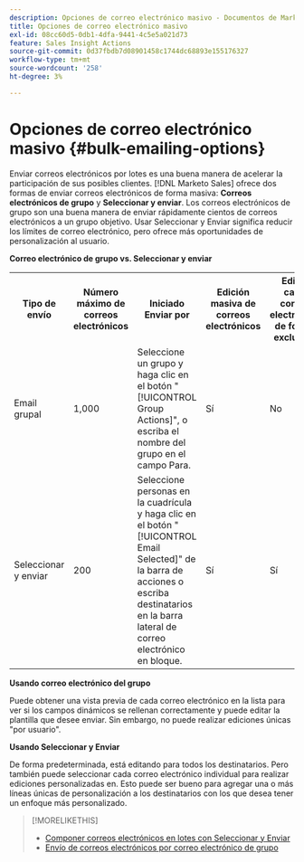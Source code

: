 ```yaml
---
description: Opciones de correo electrónico masivo - Documentos de Marketo - Documentación del producto
title: Opciones de correo electrónico masivo
exl-id: 08cc60d5-0db1-4dfa-9441-4c5e5a021d73
feature: Sales Insight Actions
source-git-commit: 0d37fbdb7d08901458c1744dc68893e155176327
workflow-type: tm+mt
source-wordcount: '258'
ht-degree: 3%

---
```


# Opciones de correo electrónico masivo {#bulk-emailing-options}

Enviar correos electrónicos por lotes es una buena manera de acelerar la participación de sus posibles clientes. [!DNL Marketo Sales] ofrece dos formas de enviar correos electrónicos de forma masiva: **Correos electrónicos de grupo** y **Seleccionar y enviar**. Los correos electrónicos de grupo son una buena manera de enviar rápidamente cientos de correos electrónicos a un grupo objetivo. Usar Seleccionar y Enviar significa reducir los límites de correo electrónico, pero ofrece más oportunidades de personalización al usuario.

**Correo electrónico de grupo vs. Seleccionar y enviar**

<table> 
 <colgroup> 
  <col> 
  <col> 
  <col> 
  <col> 
  <col> 
  <col> 
 </colgroup> 
 <tbody> 
  <tr> 
   <th>Tipo de envío</th> 
   <th>Número máximo de correos electrónicos</th> 
   <th>Iniciado Enviar por</th> 
   <th>Edición masiva de correos electrónicos</th> 
   <th>Editar cada correo electrónico de forma exclusiva</th> 
   <th>Compatibilidad con plantillas y campos dinámicos</th> 
  </tr> 
  <tr> 
   <td>Email grupal</td> 
   <td>1,000</td> 
   <td>Seleccione un grupo y haga clic en el botón "[!UICONTROL Group Actions]", o escriba el nombre del grupo en el campo Para.</td> 
   <td>Sí</td> 
   <td>No</td> 
   <td>Sí</td> 
  </tr> 
  <tr> 
   <td>Seleccionar y enviar</td> 
   <td>200</td> 
   <td>Seleccione personas en la cuadrícula y haga clic en el botón "[!UICONTROL Email Selected]" de la barra de acciones o escriba destinatarios en la barra lateral de correo electrónico en bloque.</td> 
   <td>Sí</td> 
   <td>Sí</td> 
   <td>Sí</td> 
  </tr> 
 </tbody> 
</table>

**Usando correo electrónico del grupo**

Puede obtener una vista previa de cada correo electrónico en la lista para ver si los campos dinámicos se rellenan correctamente y puede editar la plantilla que desee enviar. Sin embargo, no puede realizar ediciones únicas &quot;por usuario&quot;.

**Usando Seleccionar y Enviar**

De forma predeterminada, está editando para todos los destinatarios. Pero también puede seleccionar cada correo electrónico individual para realizar ediciones personalizadas en. Esto puede ser bueno para agregar una o más líneas únicas de personalización a los destinatarios con los que desea tener un enfoque más personalizado.

>[!MORELIKETHIS]
>
>* [Componer correos electrónicos en lotes con Seleccionar y Enviar](/help/marketo/product-docs/marketo-sales-insight/actions/email/using-the-compose-window/composing-bulk-emails-with-select-and-send.md#sending-emails)
>* [Envío de correos electrónicos por correo electrónico de grupo](/help/marketo/product-docs/marketo-sales-insight/actions/email/using-the-compose-window/sending-emails-via-group-email.md)
